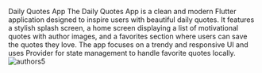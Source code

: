 
 
 Daily Quotes App
The Daily Quotes App is a clean and modern Flutter application designed to inspire users with beautiful daily quotes. It features a stylish splash screen, a home screen displaying a list of motivational quotes with author images, and a favorites section where users can save the quotes they love. The app focuses on a trendy and responsive UI and uses Provider for state management to handle favorite quotes locally.
![authors5](https://github.com/user-attachments/assets/12a34544-a81b-4330-a065-ce782acdf4cc)
